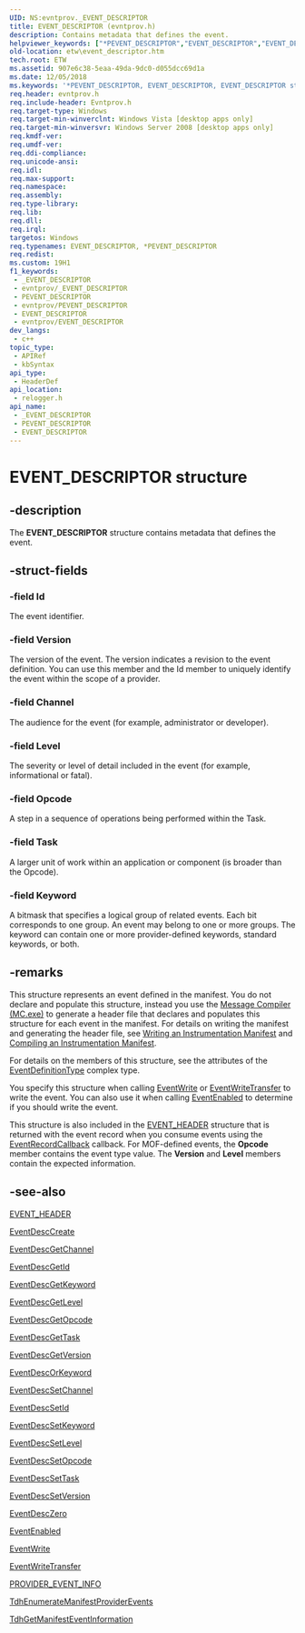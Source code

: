 ```yaml
---
UID: NS:evntprov._EVENT_DESCRIPTOR
title: EVENT_DESCRIPTOR (evntprov.h)
description: Contains metadata that defines the event.
helpviewer_keywords: ["*PEVENT_DESCRIPTOR","EVENT_DESCRIPTOR","EVENT_DESCRIPTOR structure [ETW]","PCEVENT_DESCRIPTOR","PCEVENT_DESCRIPTOR structure pointer [ETW]","PEVENT_DESCRIPTOR","PEVENT_DESCRIPTOR structure pointer [ETW]","_EVENT_DESCRIPTOR","base.event_descriptor","etw.event_descriptor","relogger/EVENT_DESCRIPTOR","relogger/PCEVENT_DESCRIPTOR","relogger/PEVENT_DESCRIPTOR"]
old-location: etw\event_descriptor.htm
tech.root: ETW
ms.assetid: 907e6c38-5eaa-49da-9dc0-d055dcc69d1a
ms.date: 12/05/2018
ms.keywords: '*PEVENT_DESCRIPTOR, EVENT_DESCRIPTOR, EVENT_DESCRIPTOR structure [ETW], PCEVENT_DESCRIPTOR, PCEVENT_DESCRIPTOR structure pointer [ETW], PEVENT_DESCRIPTOR, PEVENT_DESCRIPTOR structure pointer [ETW], _EVENT_DESCRIPTOR, base.event_descriptor, etw.event_descriptor, relogger/EVENT_DESCRIPTOR, relogger/PCEVENT_DESCRIPTOR, relogger/PEVENT_DESCRIPTOR'
req.header: evntprov.h
req.include-header: Evntprov.h
req.target-type: Windows
req.target-min-winverclnt: Windows Vista [desktop apps only]
req.target-min-winversvr: Windows Server 2008 [desktop apps only]
req.kmdf-ver: 
req.umdf-ver: 
req.ddi-compliance: 
req.unicode-ansi: 
req.idl: 
req.max-support: 
req.namespace: 
req.assembly: 
req.type-library: 
req.lib: 
req.dll: 
req.irql: 
targetos: Windows
req.typenames: EVENT_DESCRIPTOR, *PEVENT_DESCRIPTOR
req.redist: 
ms.custom: 19H1
f1_keywords:
 - _EVENT_DESCRIPTOR
 - evntprov/_EVENT_DESCRIPTOR
 - PEVENT_DESCRIPTOR
 - evntprov/PEVENT_DESCRIPTOR
 - EVENT_DESCRIPTOR
 - evntprov/EVENT_DESCRIPTOR
dev_langs:
 - c++
topic_type:
 - APIRef
 - kbSyntax
api_type:
 - HeaderDef
api_location:
 - relogger.h
api_name:
 - _EVENT_DESCRIPTOR
 - PEVENT_DESCRIPTOR
 - EVENT_DESCRIPTOR
---
```


# EVENT_DESCRIPTOR structure


## -description

The <b>EVENT_DESCRIPTOR</b> structure contains metadata that defines the event.

## -struct-fields

### -field Id

The event identifier.

### -field Version

The version of the event. The version indicates a revision to the event definition. You can use this member and the Id member to uniquely identify the event within the scope of a provider.

### -field Channel

The audience for the event (for example, administrator or developer).

### -field Level

The severity or level of detail included in the event (for example, informational or fatal).

### -field Opcode

A step in a sequence of operations being performed within the Task.

### -field Task

A larger unit of work within an application or component (is broader than the Opcode).

### -field Keyword

A bitmask that specifies a logical group of related events. Each bit corresponds to one group. An event may belong to one or more groups. The keyword can contain one or more provider-defined keywords, standard keywords, or both.

## -remarks

This structure represents an event defined in the manifest. You do not declare and populate this structure, instead you use the <a href="/windows/desktop/WES/message-compiler--mc-exe-">Message Compiler (MC.exe)</a> to generate a header file that declares and populates this structure for each event in the manifest. For details on writing the manifest and generating the header file, see <a href="/windows/desktop/WES/writing-an-instrumentation-manifest">Writing an Instrumentation Manifest</a> and <a href="/windows/desktop/WES/compiling-an-instrumentation-manifest">Compiling an Instrumentation Manifest</a>.

For details on the members of this structure, see the attributes of the <a href="/windows/desktop/WES/eventmanifestschema-eventdefinitiontype-complextype">EventDefinitionType</a> complex type. 

 You specify this structure when calling <a href="/windows/desktop/api/evntprov/nf-evntprov-eventwrite">EventWrite</a> or <a href="/windows/desktop/api/evntprov/nf-evntprov-eventwritetransfer">EventWriteTransfer</a> to write the event. You can also use it when calling <a href="/windows/desktop/api/evntprov/nf-evntprov-eventenabled">EventEnabled</a> to determine if you should write the event.

This structure is also included in the <a href="/windows/desktop/api/evntcons/ns-evntcons-event_header">EVENT_HEADER</a> structure that is returned with the event record when you consume events using the <a href="/windows/desktop/ETW/eventrecordcallback">EventRecordCallback</a> callback. For MOF-defined events, the <b>Opcode</b> member contains the event type value. The <b>Version</b> and <b>Level</b> members contain the expected information.

## -see-also

<a href="/windows/desktop/api/evntcons/ns-evntcons-event_header">EVENT_HEADER</a>



<a href="/windows/desktop/api/evntprov/nf-evntprov-eventdesccreate">EventDescCreate</a>



<a href="/windows/desktop/api/evntprov/nf-evntprov-eventdescgetchannel">EventDescGetChannel</a>



<a href="/windows/desktop/api/evntprov/nf-evntprov-eventdescgetid">EventDescGetId</a>



<a href="/windows/desktop/api/evntprov/nf-evntprov-eventdescgetkeyword">EventDescGetKeyword</a>



<a href="/windows/desktop/api/evntprov/nf-evntprov-eventdescgetlevel">EventDescGetLevel</a>



<a href="/windows/desktop/api/evntprov/nf-evntprov-eventdescgetopcode">EventDescGetOpcode</a>



<a href="/windows/desktop/api/evntprov/nf-evntprov-eventdescgettask">EventDescGetTask</a>



<a href="/windows/desktop/api/evntprov/nf-evntprov-eventdescgetversion">EventDescGetVersion</a>



<a href="/windows/desktop/api/evntprov/nf-evntprov-eventdescorkeyword">EventDescOrKeyword</a>



<a href="/windows/desktop/api/evntprov/nf-evntprov-eventdescsetchannel">EventDescSetChannel</a>



<a href="/windows/desktop/api/evntprov/nf-evntprov-eventdescsetid">EventDescSetId</a>



<a href="/windows/desktop/api/evntprov/nf-evntprov-eventdescsetkeyword">EventDescSetKeyword</a>



<a href="/windows/desktop/api/evntprov/nf-evntprov-eventdescsetlevel">EventDescSetLevel</a>



<a href="/windows/desktop/api/evntprov/nf-evntprov-eventdescsetopcode">EventDescSetOpcode</a>



<a href="/windows/desktop/api/evntprov/nf-evntprov-eventdescsettask">EventDescSetTask</a>



<a href="/windows/desktop/api/evntprov/nf-evntprov-eventdescsetversion">EventDescSetVersion</a>



<a href="/windows/desktop/api/evntprov/nf-evntprov-eventdesczero">EventDescZero</a>



<a href="/windows/desktop/api/evntprov/nf-evntprov-eventenabled">EventEnabled</a>



<a href="/windows/desktop/api/evntprov/nf-evntprov-eventwrite">EventWrite</a>



<a href="/windows/desktop/api/evntprov/nf-evntprov-eventwritetransfer">EventWriteTransfer</a>



<a href="/windows/desktop/api/tdh/ns-tdh-provider_event_info">PROVIDER_EVENT_INFO</a>



<a href="/windows/desktop/api/tdh/nf-tdh-tdhenumeratemanifestproviderevents">TdhEnumerateManifestProviderEvents</a>



<a href="/windows/desktop/api/tdh/nf-tdh-tdhgetmanifesteventinformation">TdhGetManifestEventInformation</a>


